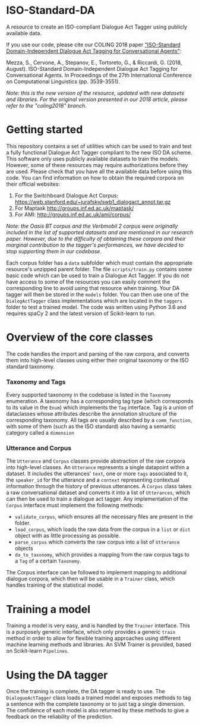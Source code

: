 # ISO-Standard-DA
A resource to create an ISO-compliant Dialogue Act Tagger using publicly available data.

If you use our code, please cite our COLING 2018 paper ["ISO-Standard Domain-Independent Dialogue Act Tagging for
Conversational Agents"](https://www.aclweb.org/anthology/C18-1300.pdf):

Mezza, S., Cervone, A., Stepanov, E., Tortoreto, G., & Riccardi, G. (2018, August). ISO-Standard Domain-Independent Dialogue Act Tagging for Conversational Agents. In Proceedings of the 27th International Conference on Computational Linguistics (pp. 3539-3551).

_Note: this is the new version of the resource, updated with new datasets and libraries. For the original version presented in our 2018 article, please refer to the "coling2018" branch_.
# Getting started

This repository contains a set of utilities which can be used to train and test a fully functional Dialogue Act Tagger compliant to the new ISO DA scheme. 
This software only uses publicly available datasets to train the models. However, some of these resources may require authorizations before they are used. Please check that you have all the available data before using this code. You can find information on how to obtain the required corpora on their official websites:

1. For the Switchboard Dialogue Act Corpus: https://web.stanford.edu/~jurafsky/swb1_dialogact_annot.tar.gz
3. For Maptask http://groups.inf.ed.ac.uk/maptask/
5. For AMI: http://groups.inf.ed.ac.uk/ami/corpus/

_Note: the Oasis BT corpus and the Verbmobil 2 corpus were originally included in the list of supported datasets and are mentioned in our research paper.
However, due to the difficulty of obtaining these corpora and their marginal contribution to the tagger's performances, we
 have decided to stop supporting them in our codebase_.


Each corpus folder has a `data` subfolder which must contain the appropriate resource's unzipped parent folder.
The file `scripts/train.py` contains some basic code which can be used to train a Dialogue Act Tagger.
If you do not have access to some of the resources you can easily comment the corresponding line to avoid using that resource when training. 
Your DA tagger will then be stored in the `models` folder. You can then use one of the `DialogActTagger` class implementations which are located in the `taggers` folder to test a trained model.
The code was written using Python 3.6 and requires spaCy 2 and the latest version of Scikit-learn to run.

# Overview of the core classes

The code handles the import and parsing of the raw corpora, and converts them into high-level classes using either their original taxonomy or the ISO standard taxonomy.

### Taxonomy and Tags

Every supported taxonomy in the codebase is listed in the `Taxonomy` enumeration. A taxonomy has a corresponding tag type (which corresponds to its value in the `Enum`) which implements the `Tag` interface.
Tag is a union of dataclasses whose attributes describe the annotation structure of the corresponding taxonomy. All tags are usually described by a `comm_function`, with some of them (such as the ISO standard) also having a semantic category called a `dimension`

### Utterance and Corpus

The `Utterance` and `Corpus` classes provide abstraction of the raw corpora into high-level classes.
An `Utterance` represents a single datapoint within a dataset. It includes the utterances' `text`, one or more `tags` associated to it, the `speaker_id` for the utterance and a `context` representing contextual information through the history of previous utterances.
A `Corpus` class takes a raw conversational dataset and converts it into a list of `Utterances`, which can then be used to train a dialogue act tagger.
Any implementation of the `Corpus` interface must implement the following methods:

* `validate_corpus`, which ensures all the necessary files are present in the folder.
* `load_corpus`, which loads the raw data from the corpus in a `list` or `dict` object with as little processing as possible.
* `parse_corpus` which converts the raw corpus into a list of `Utterance` objects
* `da_to_taxonomy`, which provides a mapping from the raw corpus tags to a `Tag` of a certain `Taxonomy`.

The Corpus interface can be followed to implement mapping to additional dialogue corpora, which then will be usable in a `Trainer` class, which handles training of the statistical model.

# Training a model

Training a model is very easy, and is handled by the `Trainer` interface. This is a purposely generic interface, which only provides a generic `train` method in order to allow for flexible training approaches using different machine learning methods and libraries. An SVM Trainer is provided, based on Scikit-learn `Pipelines`.

# Using the DA tagger

Once the training is complete, the DA tagger is ready to use. The `DialogueActTagger` class loads a trained model and exposes methods to tag a sentence with the complete taxonomy or to just tag a single dimension. The confidence of each model is also returned by these methods to give a feedback on the reliability of the prediction. 
